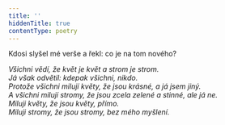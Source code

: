 ```yaml
---
title: ''
hiddenTitle: true
contentType: poetry
---
```


<section>

Kdosi slyšel mé verše a řekl: co je na tom nového?

_Všichni vědí, že květ je květ a strom je strom.  
Já však odvětil: kdepak všichni, nikdo.  
Protože všichni milují květy, že jsou krásné, a já jsem jiný.  
A všichni milují stromy, že jsou zcela zelené a stinné, ale já ne.  
Miluji květy, že jsou květy, přímo.  
Miluji stromy, že jsou stromy, bez mého myšlení._

</section>
